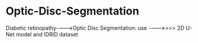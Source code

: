 # Optic-Disc-Segmentation
Diabetic retinopathy---->Optic Disc Segmentation: use ---->>>> 2D U-Net model and IDRID dataset
